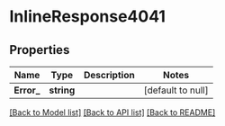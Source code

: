 # InlineResponse4041

## Properties
Name | Type | Description | Notes
------------ | ------------- | ------------- | -------------
**Error_** | **string** |  | [default to null]

[[Back to Model list]](../README.md#documentation-for-models) [[Back to API list]](../README.md#documentation-for-api-endpoints) [[Back to README]](../README.md)

